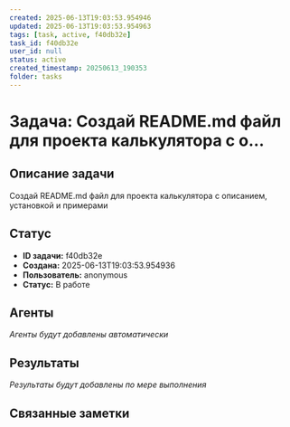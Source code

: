 ```yaml
---
created: 2025-06-13T19:03:53.954946
updated: 2025-06-13T19:03:53.954963
tags: [task, active, f40db32e]
task_id: f40db32e
user_id: null
status: active
created_timestamp: 20250613_190353
folder: tasks
---
```


# Задача: Создай README.md файл для проекта калькулятора с о...

## Описание задачи

Создай README.md файл для проекта калькулятора с описанием, установкой и примерами

## Статус
- **ID задачи:** f40db32e
- **Создана:** 2025-06-13T19:03:53.954936
- **Пользователь:** anonymous
- **Статус:** В работе

## Агенты
*Агенты будут добавлены автоматически*

## Результаты
*Результаты будут добавлены по мере выполнения*

## Связанные заметки
